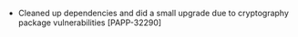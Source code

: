 * Cleaned up dependencies and did a small upgrade due to cryptography package vulnerabilities [PAPP-32290]